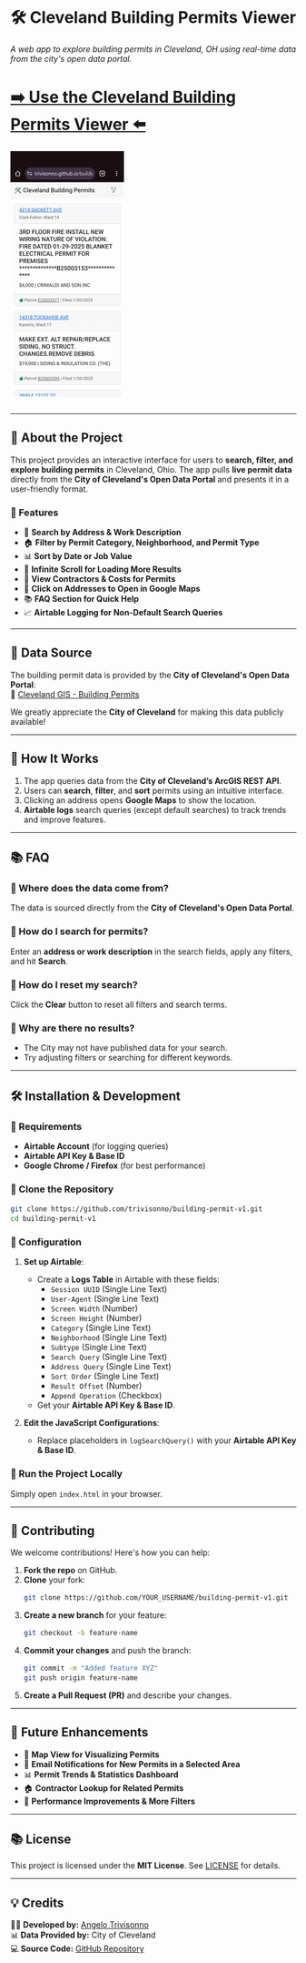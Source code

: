 # 🛠️ Cleveland Building Permits Viewer
*A web app to explore building permits in Cleveland, OH using real-time data from the city's open data portal.*
# [➡️ **Use the Cleveland Building Permits Viewer** ⬅️](https://trivisonno.github.io/building-permit-v1/)

![Project Screenshot](sample.gif)  


---

## 📌 About the Project
This project provides an interactive interface for users to **search, filter, and explore building permits** in Cleveland, Ohio. The app pulls **live permit data** directly from the **City of Cleveland's Open Data Portal** and presents it in a user-friendly format.

### 🔹 Features
- 📍 **Search by Address & Work Description**
- 🏠 **Filter by Permit Category, Neighborhood, and Permit Type**
- 📊 **Sort by Date or Job Value**
- 🔄 **Infinite Scroll for Loading More Results**
- 📌 **View Contractors & Costs for Permits**
- 📍 **Click on Addresses to Open in Google Maps**
- 📚 **FAQ Section for Quick Help**
- 📈 **Airtable Logging for Non-Default Search Queries**

---

## 💽 Data Source
The building permit data is provided by the **City of Cleveland's Open Data Portal**:  
🔗 [Cleveland GIS - Building Permits](https://data.clevelandohio.gov/datasets/ClevelandGIS::building-permits/about)

We greatly appreciate the **City of Cleveland** for making this data publicly available!

---

## 🚀 How It Works
1. The app queries data from the **City of Cleveland’s ArcGIS REST API**.
2. Users can **search**, **filter**, and **sort** permits using an intuitive interface.
3. Clicking an address opens **Google Maps** to show the location.
4. **Airtable logs** search queries (except default searches) to track trends and improve features.

---

## 📚 FAQ
### 🔹 Where does the data come from?
The data is sourced directly from the **City of Cleveland's Open Data Portal**.

### 🔹 How do I search for permits?
Enter an **address or work description** in the search fields, apply any filters, and hit **Search**.

### 🔹 How do I reset my search?
Click the **Clear** button to reset all filters and search terms.

### 🔹 Why are there no results?
- The City may not have published data for your search.
- Try adjusting filters or searching for different keywords.

---

## 🛠️ Installation & Development
### 🔹 Requirements
- **Airtable Account** (for logging queries)
- **Airtable API Key & Base ID**
- **Google Chrome / Firefox** (for best performance)

### 🔹 Clone the Repository
```sh
git clone https://github.com/trivisonno/building-permit-v1.git
cd building-permit-v1
```

### 🔹 Configuration
1. **Set up Airtable**:
   - Create a **Logs Table** in Airtable with these fields:
     - `Session UUID` (Single Line Text)
     - `User-Agent` (Single Line Text)
     - `Screen Width` (Number)
     - `Screen Height` (Number)
     - `Category` (Single Line Text)
     - `Neighborhood` (Single Line Text)
     - `Subtype` (Single Line Text)
     - `Search Query` (Single Line Text)
     - `Address Query` (Single Line Text)
     - `Sort Order` (Single Line Text)
     - `Result Offset` (Number)
     - `Append Operation` (Checkbox)
   - Get your **Airtable API Key & Base ID**.

2. **Edit the JavaScript Configurations**:
   - Replace placeholders in `logSearchQuery()` with your **Airtable API Key & Base ID**.

### 🔹 Run the Project Locally
Simply open `index.html` in your browser.

---

## 🤝 Contributing
We welcome contributions! Here's how you can help:
1. **Fork the repo** on GitHub.
2. **Clone** your fork:
   ```sh
   git clone https://github.com/YOUR_USERNAME/building-permit-v1.git
   ```
3. **Create a new branch** for your feature:
   ```sh
   git checkout -b feature-name
   ```
4. **Commit your changes** and push the branch:
   ```sh
   git commit -m "Added feature XYZ"
   git push origin feature-name
   ```
5. **Create a Pull Request (PR)** and describe your changes.

---

## 🔧 Future Enhancements
- 📍 **Map View for Visualizing Permits**
- 🔔 **Email Notifications for New Permits in a Selected Area**
- 📊 **Permit Trends & Statistics Dashboard**
- 🏠 **Contractor Lookup for Related Permits**
- 🚀 **Performance Improvements & More Filters**

---

## 📚 License
This project is licensed under the **MIT License**. See [LICENSE](LICENSE) for details.

---

## 💡 Credits
👨‍💻 **Developed by:** [Angelo Trivisonno](https://github.com/trivisonno)  
📊 **Data Provided by:** City of Cleveland  
💻 **Source Code:** [GitHub Repository](https://github.com/trivisonno/building-permit-v1)  

